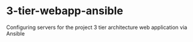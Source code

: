 # 3-tier-webapp-ansible
Configuring servers for the project 3 tier architecture web application via Ansible

